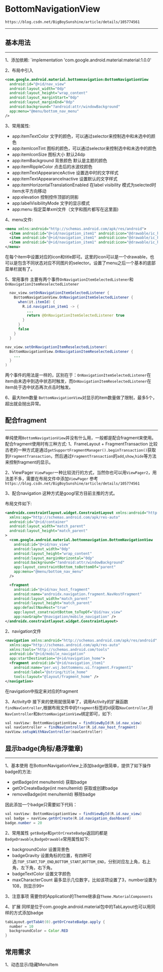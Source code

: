 # BottomNavigationView
`https://blog.csdn.net/BigBoySunshine/article/details/105774561`
***
## 基本用法
***
1、添加依赖:
`implementation 'com.google.android.material:material:1.0.0'

2、布局中引入
```xml
<com.google.android.material.bottomnavigation:BottomNavigationView
  android:id="@+id/nav_view"
  android:layout_width="0dp"
  android:layout_height="wrap_content"
  android:layout_marginStart="0dp"
  android:layout_marginEnd="0dp"
  android:background="?android:attr/windowBackground"
  app:menu="@menu/bottom_nav_menu"
/>
```

3、常用属性:
* app:itemTextColor 文字的颜色，可以通过selector来控制选中和未选中的颜色
* app:itemIconTint 图标的颜色，可以通过selector来控制选中和未选中的颜色
* app:itemIconSize 图标大小 默认24dp
* app:itemBackground 背景颜色 默认是主题的颜色
* app:itemRippleColor 点击后的水波纹颜色
* app:itemTextAppearanceActive 设置选中时的文字样式
* app:itemTextAppearanceInactive 设置默认的文字样式
* app:itemHorizontalTranslationEnabled 在label visibility 模式为selected时item水平方向移动
* app:elevation 控制控件顶部的阴影
* app:labelVisibilityMode 文字的显示模式
* app:menu 指定菜单xml文件（文字和图片都写在这里面)

4、menu文件:
```xml
<menu xmlns:android="http://schemas.android.com/apk/res/android">
  <item android:id="@+id/navigation_item1" android:icon="@drawable/ic_home_black_24dp" android:title="@string/title_size" />
  <item android:id="@+id/navigation_item1" android:icon="@drawable/ic_home_black_24dp" android:title="@string/title_size" />
  <item android:id="@+id/navigation_item1" android:icon="@drawable/ic_home_black_24dp" android:title="@string/title_size" />
</menu>
```

在每个item中设置对应的icon和title即可。这里的icon可以是一个drawable，也可以是包含不同状态对应不同图片的selector。设置了menu之后一个基本的底部菜单栏就有了。

5、常用事件
主要有两个事件`OnNavigationItemSelectedListener`和`OnNavigationItemReselectedListener`
```java
  nav_view.setOnNavigationItemSelectedListener {
    BottomNavigationView.OnNavigationItemSelectedListener {
      when(it.itemId) {
        R.id.navigation_item1 -> {
          ...
          return @OnNavigationItemSelectedListener true
        }
      }
      false
    }
  }
```

```java
nav_view.setOnNavigationItemReselectedListener(
  BottomNavigationView.OnNavigationItemReselectedListener {
    ...
  }
)
```

两个事件的用法是一样的，区别在于：`OnNavigationItemSelectedListener`在item由未选中到选中状态时触发，而`OnNavigationItemReselectedListener`在item处于选中状态再次点击时触发。

6、最大item数量
`BottomNavigationView`对显示的item数量做了限制，最多5个，超出就会抛出异常。

## 配合fragment
***
单纯使用`BottomNavigationView`并没有什么用，一般都是配合fragment来使用。配合fragment使用时有三种方式:
1、FrameLayout + FragmentTransaction
比较古老的一种方式是通过`getSupportFragmentManager().beginTransaction()`获取到`FragmentTransaction`，然后通过`FragmentTransaction`的`add`,`show`,`hide`等方法来控制fragment的显示。

2、ViewPager
`ViewPager`一种比较流行的方式，当然你也可以用`ViewPager2`，用法差不多，需要在布局文件中添加`ViewPager`
参考`https://blog.csdn.net/BigBoySunshine/article/details/105774561`

3、配合navigation
这种方式是googl官方目前主推的方式。

布局文件如下:
```xml
<androidx.constraintlayout.widget.ConstraintLayout xmlns:android="http://schemas.android.com/apk/res/android"
  xmlns:app="http://schemas.android.com/apk/res-auto"
  android:id="@+id/container"
  android:layout_width="match_parent"
  android:layout_height="match_parent"
>
  <com.google.android.material.bottomnavigation.BottomNavigationView
    android:id="@+id/nav_view"
    android:layout_width="0dp"
    android:layout_height="wrap_content"
    android:layout_marginHorizontal="0dp"
    android:background="?android:attr/windowBackground"
    app:layout_constraintBottom_toBottomOf="parent"
    app:menu="@menu/bottom_nav_menu"
  />

  <fragment
    android:id="@+id/nav_host_fragment"
    android:name="androidx.navigation.fragment.NavHostFragment"
    android:layout_width="match_parent"
    android:layout_height="match_parent"
    app:defaultNavHost="true"
    app:layout_conatraintBottom_toTopOf="@id/nav_view"
    app:navGraph="@navigation/mobile_navigation" />
</androidx.constraintlayout.widget.ConstraintLayout>
```

2、navigation文件
```xml
<navigation xmlns:android="http://schemas.android.com/apk/res/android"
  xmlns:app="http://schemas.android.com/apk/res-auto"
  xmlns:tools="http://schemas.android.com/tools"
  android:id="@+id/mobile_navigation"
  app:startDestination="@+id/navigation_home">
  <fragment android:id="@+id/navigation_item1"
    android:name="per.wsj.bottommenu.ui.fragment.Fragment1"
    android:label="@string/title_home"
    tools:layout="@layout/fragment_home" />
</navigation>
```
在navigation中指定来对应的fragment

3、Activity中
接下来的使用就很简单了，调用Activity的扩展函数`findNavController`,根据布局文件中的`fragment`标签的id获取`NavController`,将`NavController`和`BottomNavigationView`绑定即可，如下:
```java
val navView: BottomNavigationView = findViewById(R.id.nav_view)
val navController = findNavController(R.id.nav_host_fragment)
navView.setupWithNavController(navController)
```

## 显示badge(角标/悬浮徽章)
***
1、基本使用
在BottomNavigationView上添加badge很简单，提供了如下操作badge的方法:
* getBadge(int menuItemId) 获取badge
* getOrCreateBadge(int menuItemId) 获取或创建badge
* removeBadge(int menuItemId) 移除badge

因此添加一个badge只需要如下代码：

```java
val navView: BottomNavigationView = findViewById(R.id.nav_view)
val badge = navView.getOrCreate(R.id.navigation_dashboard)
badge.number = 20
```

2、常用属性
`getBadge`和`getOrCreateBadge`返回的都是`BadgeDrawable`,`BadgeDrawable`常用属性如下:
* backgroundColor 设置背景色
* badgeGravity 设置角标的位置，有四种可选:`TOP_START`,`TOP_END`,`BOTTOM_START`,`BOTTOM_END`，分别对应左上角，右上角，左下角，右下角。
* badgeTextColor 设置文字颜色
* maxCharacterCount 最多显示几位数字，比如该项设置了3，number设置为108，则显示99+

3、注意事项
需要你的Application的Theme继承自`Theme.MaterialComponents`

4、扩展
同样是位于com.google.android.material包中的TabLayout也可以用同样的方式添加badge
```java
tabLayout.getTabAt(0).getOrCreateBadge.apply {
  number = 10
  backgroundColor = Color.RED
}
```

## 常用需求
1、动态显示/隐藏MenuItem